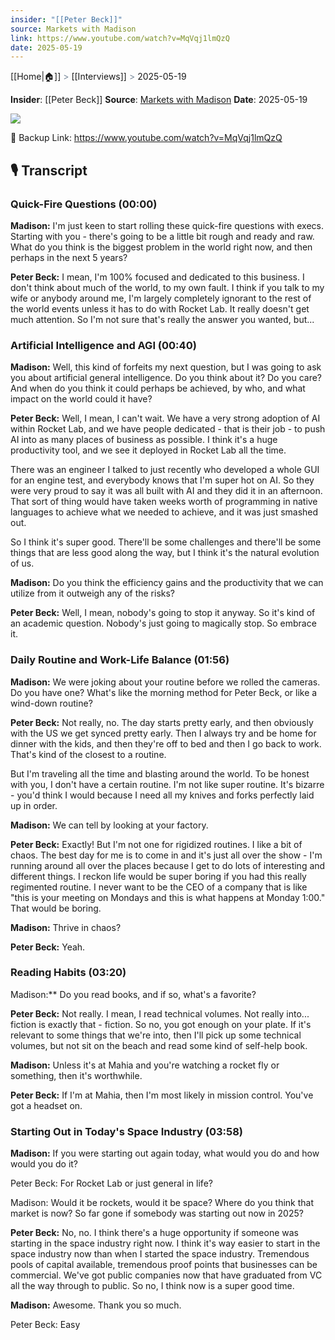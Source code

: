 ```yaml
---
insider: "[[Peter Beck]]"
source: Markets with Madison
link: https://www.youtube.com/watch?v=MqVqj1lmQzQ
date: 2025-05-19
---
```

[[Home|🏠]] <span style="color: LightSlateGray">></span> [[Interviews]] <span style="color: LightSlateGray">></span> 2025-05-19

**Insider**: [[Peter Beck]]
**Source**: [Markets with Madison](https://www.youtube.com/watch?v=MqVqj1lmQzQ)
**Date**: 2025-05-19

![](https://www.youtube.com/watch?v=MqVqj1lmQzQ)

🔗 Backup Link: https://www.youtube.com/watch?v=MqVqj1lmQzQ

## 🎙️ Transcript

### Quick-Fire Questions (00:00)

**Madison:** I'm just keen to start rolling these quick-fire questions with execs. Starting with you - there's going to be a little bit rough and ready and raw. What do you think is the biggest problem in the world right now, and then perhaps in the next 5 years?

**Peter Beck:** I mean, I'm 100% focused and dedicated to this business. I don't think about much of the world, to my own fault. I think if you talk to my wife or anybody around me, I'm largely completely ignorant to the rest of the world events unless it has to do with Rocket Lab. It really doesn't get much attention. So I'm not sure that's really the answer you wanted, but...

### Artificial Intelligence and AGI (00:40)

**Madison:** Well, this kind of forfeits my next question, but I was going to ask you about artificial general intelligence. Do you think about it? Do you care? And when do you think it could perhaps be achieved, by who, and what impact on the world could it have?

**Peter Beck:** Well, I mean, I can't wait. We have a very strong adoption of AI within Rocket Lab, and we have people dedicated - that is their job - to push AI into as many places of business as possible. I think it's a huge productivity tool, and we see it deployed in Rocket Lab all the time.

There was an engineer I talked to just recently who developed a whole GUI for an engine test, and everybody knows that I'm super hot on AI. So they were very proud to say it was all built with AI and they did it in an afternoon. That sort of thing would have taken weeks worth of programming in native languages to achieve what we needed to achieve, and it was just smashed out.

So I think it's super good. There'll be some challenges and there'll be some things that are less good along the way, but I think it's the natural evolution of us.

**Madison:** Do you think the efficiency gains and the productivity that we can utilize from it outweigh any of the risks?

**Peter Beck:** Well, I mean, nobody's going to stop it anyway. So it's kind of an academic question. Nobody's just going to magically stop. So embrace it.

### Daily Routine and Work-Life Balance (01:56)

**Madison:** We were joking about your routine before we rolled the cameras. Do you have one? What's like the morning method for Peter Beck, or like a wind-down routine?

**Peter Beck:** Not really, no. The day starts pretty early, and then obviously with the US we get synced pretty early. Then I always try and be home for dinner with the kids, and then they're off to bed and then I go back to work. That's kind of the closest to a routine.

But I'm traveling all the time and blasting around the world. To be honest with you, I don't have a certain routine. I'm not like super routine. It's bizarre - you'd think I would because I need all my knives and forks perfectly laid up in order.

**Madison:** We can tell by looking at your factory.

**Peter Beck:** Exactly! But I'm not one for rigidized routines. I like a bit of chaos. The best day for me is to come in and it's just all over the show - I'm running around all over the places because I get to do lots of interesting and different things. I reckon life would be super boring if you had this really regimented routine. I never want to be the CEO of a company that is like "this is your meeting on Mondays and this is what happens at Monday 1:00." That would be boring.

**Madison:** Thrive in chaos?

**Peter Beck:** Yeah.

### Reading Habits (03:20)

Madison:** Do you read books, and if so, what's a favorite?

**Peter Beck:** Not really. I mean, I read technical volumes. Not really into... fiction is exactly that - fiction. So no, you got enough on your plate. If it's relevant to some things that we're into, then I'll pick up some technical volumes, but not sit on the beach and read some kind of self-help book.

**Madison:** Unless it's at Mahia and you're watching a rocket fly or something, then it's worthwhile.

**Peter Beck:** If I'm at Mahia, then I'm most likely in mission control. You've got a headset on.

### Starting Out in Today's Space Industry (03:58)

**Madison:** If you were starting out again today, what would you do and how would you do it? 

Peter Beck: For Rocket Lab or just general in life? 

Madison: Would it be rockets, would it be space? Where do you think that market is now? So far gone if somebody was starting out now in 2025?

**Peter Beck:** No, no. I think there's a huge opportunity if someone was starting in the space industry right now. I think it's way easier to start in the space industry now than when I started the space industry. Tremendous pools of capital available, tremendous proof points that businesses can be commercial. We've got public companies now that have graduated from VC all the way through to public. So no, I think now is a super good time.

**Madison:** Awesome. Thank you so much.

Peter Beck: Easy